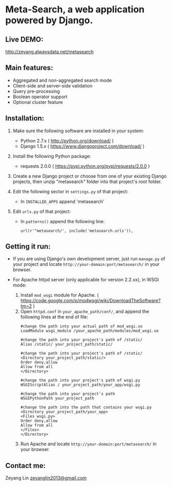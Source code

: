 # Meta-Search, a web application powered by Django.

## Live DEMO:
  http://zeyang.alwaysdata.net/metasearch

## Main features:
- Aggregated and non-aggregated search mode
- Client-side and server-side validation
- Query pre-processing
- Boolean operator support
- Optional cluster feature
  
## Installation:

1. Make sure the following software are installed in your system:
    - Python 2.7.x ( http://python.org/download/ )
    - Django 1.5.x ( https://www.djangoproject.com/download/ )

2. Install the following Python package:
    - requests 2.0.0 ( https://pypi.python.org/pypi/requests/2.0.0 )

3. Create a new Django project or choose from one of your existing Django projects, then unzip "metasearch" folder into that project's root folder.

4. Edit the following sector in `settings.py` of that project:
    - In `INSTALLED_APPS` append 'metasearch'

5. Edit `urls.py` of that project:
    - In `patterns()` append the following line:
        ```
        url(r'^metasearch/', include('metasearch.urls')),
        ```

## Getting it run:

* If you are using Django's own development server, just run `manage.py` of your project and locate `http://your-domain:port/metasearch/` in your browser.

* For Apache httpd server (only applicable for version 2.2.xx), in WSGI mode:
    1. Install `mod_wsgi` module for Apache. ( https://code.google.com/p/modwsgi/wiki/DownloadTheSoftware?tm=2 )
    2. Open `httpd.conf` in `your_apache_path/conf/`, and append the following lines at the end of file:
        ```
        #change the path into your actual path of mod_wsgi.so
        LoadModule wsgi_module /your_apache_path/modules/mod_wsgi.so

        #change the path into your project's path of /static/
        Alias /static/ your_project_path/static/

        #change the path into your project's path of /static/
        <Directory your_project_path/static/>
        Order deny,allow
        Allow from all
        </Directory>
        
        #change the path into your project's path of wsgi.py
        WSGIScriptAlias / your_project_path/your_app/wsgi.py

        #change the path into your project's path
        WSGIPythonPath your_project_path

        #change the path into the path that contains your wsgi.py
        <Directory your_project_path/your_app>
        <Files wsgi.py>
        Order deny,allow
        Allow from all
        </Files>
        </Directory>
        ```
    3. Run Apache and locate `http://your-domain:port/metasearch/` in your browser. 

## Contact me:
Zeyang Lin
zeyanglin2013@gmail.com
